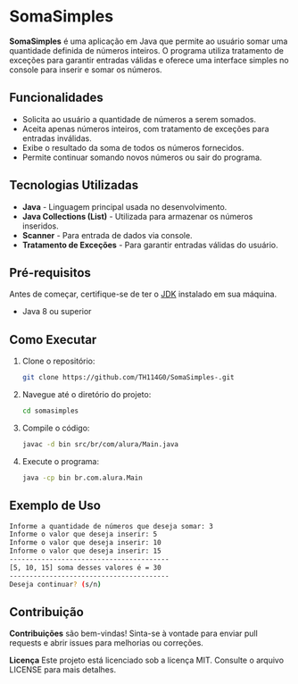 # SomaSimples

**SomaSimples** é uma aplicação em Java que permite ao usuário somar uma quantidade definida de números inteiros. O programa utiliza tratamento de exceções para garantir entradas válidas e oferece uma interface simples no console para inserir e somar os números.

## Funcionalidades

- Solicita ao usuário a quantidade de números a serem somados.
- Aceita apenas números inteiros, com tratamento de exceções para entradas inválidas.
- Exibe o resultado da soma de todos os números fornecidos.
- Permite continuar somando novos números ou sair do programa.

## Tecnologias Utilizadas

- **Java** - Linguagem principal usada no desenvolvimento.
- **Java Collections (List)** - Utilizada para armazenar os números inseridos.
- **Scanner** - Para entrada de dados via console.
- **Tratamento de Exceções** - Para garantir entradas válidas do usuário.

## Pré-requisitos

Antes de começar, certifique-se de ter o [JDK](https://www.oracle.com/java/technologies/javase-downloads.html) instalado em sua máquina.

- Java 8 ou superior

## Como Executar

1. Clone o repositório:

    ```bash
    git clone https://github.com/TH114G0/SomaSimples-.git
    ```

2. Navegue até o diretório do projeto:

    ```bash
    cd somasimples
    ```

3. Compile o código:

    ```bash
    javac -d bin src/br/com/alura/Main.java
    ```

4. Execute o programa:

    ```bash
    java -cp bin br.com.alura.Main
    ```

## Exemplo de Uso

```bash
Informe a quantidade de números que deseja somar: 3
Informe o valor que deseja inserir: 5
Informe o valor que deseja inserir: 10
Informe o valor que deseja inserir: 15
----------------------------------------
[5, 10, 15] soma desses valores é = 30
----------------------------------------
Deseja continuar? (s/n)
```
## Contribuição
**Contribuições** são bem-vindas! Sinta-se à vontade para enviar pull requests e abrir issues para melhorias ou correções.

**Licença**
Este projeto está licenciado sob a licença MIT. Consulte o arquivo LICENSE para mais detalhes.
